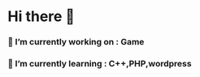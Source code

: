 # Hi there 👋



### 🔭 I’m currently working on : Game
### 🌱 I’m currently learning : C++,PHP,wordpress

